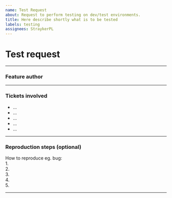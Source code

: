 ```yaml
---
name: Test Request
about: Request to perform testing on dev/test environments.
title: Here describe shortly what is to be tested
labels: testing
assignees: StraykerPL
---
```


# Test request

---

### Feature author


---

### Tickets involved

  - ...
  - ...
  - ...
  - ...
  - ...

---


### Reproduction steps (optional)

How to reproduce eg. bug:    
  1.     
  2.    
  3.    
  4.    
  5.    
  
---
